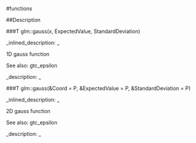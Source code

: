 #functions


<!--
_visible: True_
_advanced: False_
-->

##Description





<!----------------------------------------------------------------------------->

###T glm::gauss(x, ExpectedValue, StandardDeviation)

<!--
_syntax: glm::gauss(x, ExpectedValue, StandardDeviation)_
_name: glm::gauss_
_returns: T_
_returns_description: _
_parameters: T x, T ExpectedValue, T StandardDeviation_
_version_started: 0.10.0_
_version_deprecated: _
_summary: _
_constant: False_
_static: False_
_visible: True_
_advanced: False_
-->

_inlined_description: _

1D gauss function


See also: gtc_epsilon





_description: _







<!----------------------------------------------------------------------------->

###T glm::gauss(&Coord = P, &ExpectedValue = P, &StandardDeviation = P)

<!--
_syntax: glm::gauss(&Coord = P, &ExpectedValue = P, &StandardDeviation = P)_
_name: glm::gauss_
_returns: T_
_returns_description: _
_parameters: const glm::vec2 &Coord=P, const glm::vec2 &ExpectedValue=P, const glm::vec2 &StandardDeviation=P_
_version_started: 0.10.0_
_version_deprecated: _
_summary: _
_constant: False_
_static: False_
_visible: True_
_advanced: False_
-->

_inlined_description: _

2D gauss function


See also: gtc_epsilon





_description: _







<!----------------------------------------------------------------------------->


